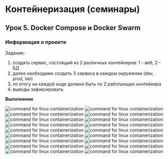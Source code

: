 # Контейнеризация (семинары)

## Урок 5. Docker Compose и Docker Swarm


### **Информация о проекте**

Задание:
1) создать сервис, состоящий из 2 различных контейнеров: 1 - веб, 2 - БД
2) далее необходимо создать 3 сервиса в каждом окружении (dev, prod, lab)
3) по итогу на каждой ноде должно быть по 2 работающих контейнера
4) выводы зафиксировать



**Выполнение**

![command for linux containerization](https://raw.githubusercontent.com/Iv4nGB/Containerization-Seminar_55/main/source/Screenshot_1.png)
![command for linux containerization](https://raw.githubusercontent.com/Iv4nGB/Containerization-Seminar_55/main/source/Screenshot_2.png)
![command for linux containerization](https://raw.githubusercontent.com/Iv4nGB/Containerization-Seminar_55/main/source/Screenshot_3.png)
![command for linux containerization](https://raw.githubusercontent.com/Iv4nGB/Containerization-Seminar_55/main/source/Screenshot_4.png)
![command for linux containerization](https://raw.githubusercontent.com/Iv4nGB/Containerization-Seminar_55/main/source/Screenshot_5.png)
![command for linux containerization](https://raw.githubusercontent.com/Iv4nGB/Containerization-Seminar_55/main/source/Screenshot_6.png)
![command for linux containerization](https://raw.githubusercontent.com/Iv4nGB/Containerization-Seminar_55/main/source/Screenshot_7.png)
![command for linux containerization](https://raw.githubusercontent.com/Iv4nGB/Containerization-Seminar_55/main/source/Screenshot_8.png)
![command for linux containerization](https://raw.githubusercontent.com/Iv4nGB/Containerization-Seminar_55/main/source/Screenshot_9.png)
![command for linux containerization](https://raw.githubusercontent.com/Iv4nGB/Containerization-Seminar_55/main/source/Screenshot_10.png)
![command for linux containerization](https://raw.githubusercontent.com/Iv4nGB/Containerization-Seminar_55/main/source/Screenshot_11.png)
![command for linux containerization](https://raw.githubusercontent.com/Iv4nGB/Containerization-Seminar_55/main/source/Screenshot_12.png)
![command for linux containerization](https://raw.githubusercontent.com/Iv4nGB/Containerization-Seminar_55/main/source/Screenshot_13.png)
![command for linux containerization](https://raw.githubusercontent.com/Iv4nGB/Containerization-Seminar_55/main/source/Screenshot_14.png)
![command for linux containerization](https://raw.githubusercontent.com/Iv4nGB/Containerization-Seminar_55/main/source/Screenshot_15.png)
![command for linux containerization](https://raw.githubusercontent.com/Iv4nGB/Containerization-Seminar_55/main/source/Screenshot_16.png)
![command for linux containerization](https://raw.githubusercontent.com/Iv4nGB/Containerization-Seminar_55/main/source/Screenshot_17.png)
![command for linux containerization](https://raw.githubusercontent.com/Iv4nGB/Containerization-Seminar_55/main/source/Screenshot_18.png)
